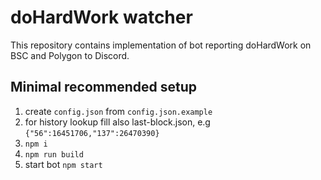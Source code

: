 # doHardWork watcher

This repository contains implementation of bot reporting doHardWork on BSC and Polygon to Discord. 

## Minimal recommended setup

1. create `config.json` from `config.json.example`
2. for history lookup fill also last-block.json, e.g `{"56":16451706,"137":26470390}` 
3. `npm i`
4. `npm run build`
5. start bot `npm start`
